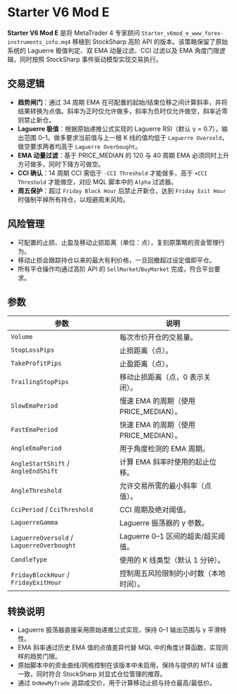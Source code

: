 # Starter V6 Mod E

**Starter V6 Mod E** 是将 MetaTrader 4 专家顾问 `Starter_v6mod_e_www_forex-instruments_info.mq4` 移植到 StockSharp 高阶 API 的版本。该策略保留了原始系统的 Laguerre 极值判定、双 EMA 动量过滤、CCI 过滤以及 EMA 角度门限逻辑，同时按照 StockSharp 事件驱动模型实现交易执行。

## 交易逻辑

- **趋势闸门**：通过 34 周期 EMA 在可配置的起始/结束位移之间计算斜率，并将结果转换为点值。斜率为正时仅允许做多，斜率为负时仅允许做空，斜率近零则禁止新仓。
- **Laguerre 极值**：根据原始递推公式实现的 Laguerre RSI（默认 γ = 0.7），输出范围 0–1。做多要求当前值与上一根 K 线的值均低于 `Laguerre Oversold`，做空要求两者均高于 `Laguerre Overbought`。
- **EMA 动量过滤**：基于 PRICE_MEDIAN 的 120 与 40 周期 EMA 必须同时上升方可做多，同时下降方可做空。
- **CCI 确认**：14 周期 CCI 需低于 `-CCI Threshold` 才能做多，高于 `+CCI Threshold` 才能做空，对应 MQL 脚本中的 `Alpha` 过滤器。
- **周五保护**：超过 `Friday Block Hour` 后禁止开新仓，达到 `Friday Exit Hour` 时强制平掉所有持仓，以规避周末风险。

## 风险管理

- 可配置的止损、止盈及移动止损距离（单位：点），复刻原策略的资金管理行为。
- 移动止损会跟踪持仓以来的最大有利价格，一旦回撤超过设定值即平仓。
- 所有平仓操作均通过高阶 API 的 `SellMarket`/`BuyMarket` 完成，符合平台要求。

## 参数

| 参数 | 说明 |
|------|------|
| `Volume` | 每次市价开仓的交易量。 |
| `StopLossPips` | 止损距离（点）。 |
| `TakeProfitPips` | 止盈距离（点）。 |
| `TrailingStopPips` | 移动止损距离（点，0 表示关闭）。 |
| `SlowEmaPeriod` | 慢速 EMA 的周期（使用 PRICE_MEDIAN）。 |
| `FastEmaPeriod` | 快速 EMA 的周期（使用 PRICE_MEDIAN）。 |
| `AngleEmaPeriod` | 用于角度检测的 EMA 周期。 |
| `AngleStartShift` / `AngleEndShift` | 计算 EMA 斜率时使用的起止位移。 |
| `AngleThreshold` | 允许交易所需的最小斜率（点值）。 |
| `CciPeriod` / `CciThreshold` | CCI 周期及绝对阈值。 |
| `LaguerreGamma` | Laguerre 振荡器的 γ 参数。 |
| `LaguerreOversold` / `LaguerreOverbought` | Laguerre 0–1 区间的超卖/超买阈值。 |
| `CandleType` | 使用的 K 线类型（默认 1 分钟）。 |
| `FridayBlockHour` / `FridayExitHour` | 控制周五风险限制的小时数（本地时间）。 |

## 转换说明

- Laguerre 振荡器直接采用原始递推公式实现，保持 0–1 输出范围与 γ 平滑特性。
- EMA 斜率通过历史 EMA 值的点值差异代替 MQL 中的角度计算函数，实现同样的趋势门限。
- 原始脚本中的资金曲线/网格控制在该版本中未启用，保持与提供的 MT4 设置一致，同时符合 StockSharp 对显式仓位管理的推荐。
- 通过 `OnNewMyTrade` 追踪成交价，用于计算移动止损与持仓最高/最低价。
